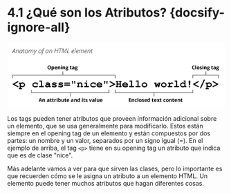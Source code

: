 
# 4.1 ¿Qué son los Atributos? {docsify-ignore-all}

![atributos](../_images/anatomy-of-an-html-element-min.png)

Los tags pueden tener atributos que proveen información adicional sobre un elemento, que se usa generalmente para modificarlo. Estos están siempre en el opening tag de un elemento y están compuestos por dos partes: un nombre y un valor, separados por un signo igual (=). En el ejemplo de arriba, el tag `<p>` tiene en su opening tag un atributo que indica que es de clase "nice".

Más adelante vamos a ver para que sirven las clases, pero lo importante es que recuerden cómo se le asigna un atributo a un elemento HTML. Un elemento puede tener muchos atributos que hagan diferentes cosas.
